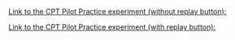 [Link to the CPT Pilot Practice experiment (without replay button):](https://wolfdewitte.github.io/cptpilotpractice/CPTpilot_practice_experiment.html)

[Link to the CPT Pilot Practice experiment (with replay button):](https://wolfdewitte.github.io/cptpilotpractice/CPTpilot_practice_experiment_replay.html)
